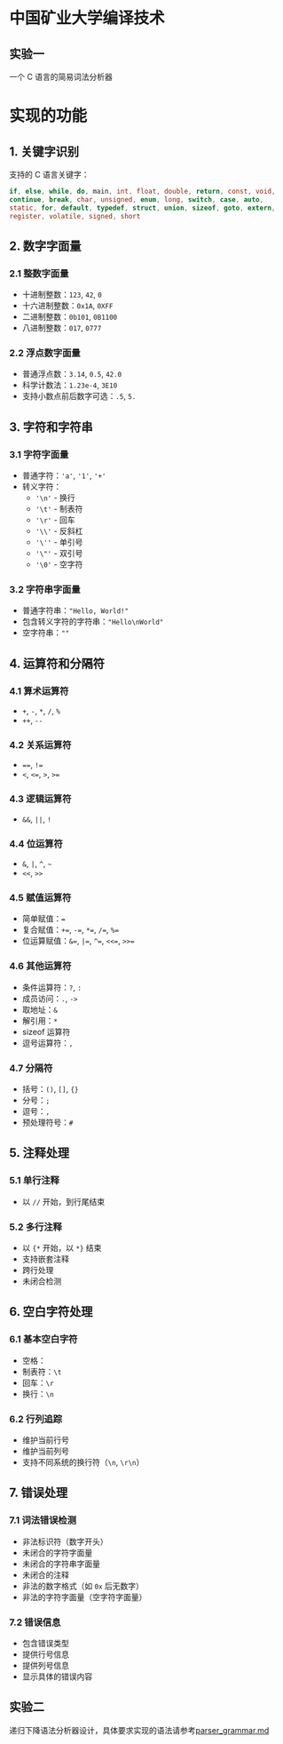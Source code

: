 # 中国矿业大学编译技术

## 实验一

一个 C 语言的简易词法分析器

# 实现的功能

## 1. 关键字识别

支持的 C 语言关键字：

```c
if, else, while, do, main, int, float, double, return, const, void,
continue, break, char, unsigned, enum, long, switch, case, auto,
static, for, default, typedef, struct, union, sizeof, goto, extern,
register, volatile, signed, short
```

## 2. 数字字面量

### 2.1 整数字面量

- 十进制整数：`123`, `42`, `0`
- 十六进制整数：`0x1A`, `0XFF`
- 二进制整数：`0b101`, `0B1100`
- 八进制整数：`017`, `0777`

### 2.2 浮点数字面量

- 普通浮点数：`3.14`, `0.5`, `42.0`
- 科学计数法：`1.23e-4`, `3E10`
- 支持小数点前后数字可选：`.5`, `5.`

## 3. 字符和字符串

### 3.1 字符字面量

- 普通字符：`'a'`, `'1'`, `'+'`
- 转义字符：
  - `'\n'` - 换行
  - `'\t'` - 制表符
  - `'\r'` - 回车
  - `'\\'` - 反斜杠
  - `'\''` - 单引号
  - `'\"'` - 双引号
  - `'\0'` - 空字符

### 3.2 字符串字面量

- 普通字符串：`"Hello, World!"`
- 包含转义字符的字符串：`"Hello\nWorld"`
- 空字符串：`""`

## 4. 运算符和分隔符

### 4.1 算术运算符

- `+`, `-`, `*`, `/`, `%`
- `++`, `--`

### 4.2 关系运算符

- `==`, `!=`
- `<`, `<=`, `>`, `>=`

### 4.3 逻辑运算符

- `&&`, `||`, `!`

### 4.4 位运算符

- `&`, `|`, `^`, `~`
- `<<`, `>>`

### 4.5 赋值运算符

- 简单赋值：`=`
- 复合赋值：`+=`, `-=`, `*=`, `/=`, `%=`
- 位运算赋值：`&=`, `|=`, `^=`, `<<=`, `>>=`

### 4.6 其他运算符

- 条件运算符：`?`, `:`
- 成员访问：`.`, `->`
- 取地址：`&`
- 解引用：`*`
- sizeof 运算符
- 逗号运算符：`,`

### 4.7 分隔符

- 括号：`()`, `[]`, `{}`
- 分号：`;`
- 逗号：`,`
- 预处理符号：`#`

## 5. 注释处理

### 5.1 单行注释

- 以 `//` 开始，到行尾结束

### 5.2 多行注释

- 以 `{*` 开始，以 `*}` 结束
- 支持嵌套注释
- 跨行处理
- 未闭合检测

## 6. 空白字符处理

### 6.1 基本空白字符

- 空格：` `
- 制表符：`\t`
- 回车：`\r`
- 换行：`\n`

### 6.2 行列追踪

- 维护当前行号
- 维护当前列号
- 支持不同系统的换行符（`\n`, `\r\n`）

## 7. 错误处理

### 7.1 词法错误检测

- 非法标识符（数字开头）
- 未闭合的字符字面量
- 未闭合的字符串字面量
- 未闭合的注释
- 非法的数字格式（如 `0x` 后无数字）
- 非法的字符字面量（空字符字面量）

### 7.2 错误信息

- 包含错误类型
- 提供行号信息
- 提供列号信息
- 显示具体的错误内容

## 实验二

递归下降语法分析器设计，具体要求实现的语法请参考[parser_grammar.md](parser_grammar.md)
